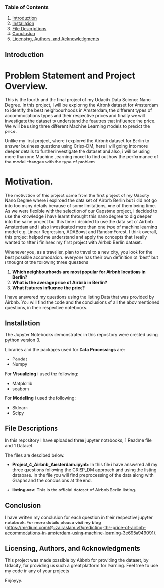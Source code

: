 ### Table of Contents

1. [Introduction](#introduction)
2. [Installation](#installation)
3. [File Descriptions](#descriptions)
4. [Conclusion](#conclusion)
5. [Licensing, Authors, and Acknowledgments](#licensing)

## Introduction<a name="introduction"></a>
# Problem Statement and Project Overview.
This is the fourth and the final project of my Udacity Data Science Nano Degree. In this project, I will be exploring the Airbnb dataset for Amsterdam to identify the best neighbourhoods in Amsterdam, the different types of accommodations types and their respective prices and finally we will investigate the dataset to understand the feautres that influence the price. We will be using three different Machine Learning models to predict the price.

Unlike my first project, where i explored the Airbnb dataset for Berlin to answer business questions using Crisp-DM, here i will going into more deeper details to further investigate the dataset and also, i will be using more than one Machine Learning model to find out how the performance of the model changes with the type of problem.

# Motivation.
The motivation of this project came from the first project of my Udacity Nano Degree where i explroed the data set of Airbnb Berlin but i did not go into too many details because of some limitations, one of them being time. As we were flexible with the selection of our Capstone project, i decided to use the knowledge i have learnt throught this nano degree to dig deeper into the same project but this time i decided to use the data set of Airbnb Amsterdam and i also investigated more than one type of machine learning model e.g. Linear Regression, ADABoost and RandomForest. I think overall, this project helped me understand and apply the concepts that i really wanted to after i finihsed my first project with Airbnb Berlin dataset. 

Whenever you, as a traveller, plan to travel to a new city, you look for the best possible accomodation. everyone has their own definition of 'best' but i thought of the following three questions

1. **Which neighbourhoods are most popular for Airbnb locations in Berlin?**
2. **What is the average price of Airbnb in Berlin?**
3. **What features influence the price?**

I have answered my questions using the listing Data that was provided by Airbnb. You will find the code and the conclusions of all the abov mentioned questions, in their respective notebooks. 



## Installation<a name="installation"></a>

The Jupyter Notebooks demonstrated in this repository were created using python version 3.

Libraries and the packages used for **Data Processings** are:

- Pandas
- Numpy

For **Visualizing** i used the following:

- Matplotlib
- seaborn


For **Modelling** i used the following:

- Sklearn
- Scipy



## File Descriptions<a name="descriptions"></a>

In this repository I have uploaded three jupyter notebooks, 1 Readme file and 1 Dataset.

The files are descibed below.
- **Project_4_Airbnb_Amsterdam.ipynb**: In this file i have answered all my three questions following the CRISP_DM approach and using the listing database. In the file you will find preprocessing of the data along with Graphs and the conclusions at the end.


- **listing.csv**: This is the official dataset of Airbnb Berlin listing.

## Conclusion<a name="conclusion"></a>
I have written my conclusion for each question in their respective jupyter notebook.
For more details please visit my blog (https://medium.com/@uzairaslam.vf/predicting-the-price-of-airbnb-accommodations-in-amsterdam-using-machine-learning-3e695a949091).



## Licensing, Authors, and Acknowledgments<a name="licensing"></a>

This project was made possible by Airbnb for providing the dataset, by Udacity, for providing us such a great platform for learning.
Feel free to use my code in any of your projects

Enjoyyy.
